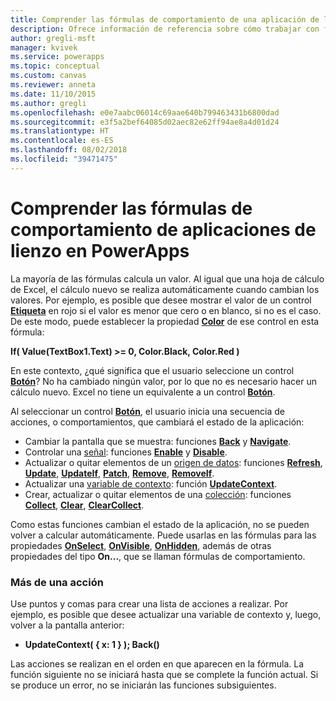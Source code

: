 ```yaml
---
title: Comprender las fórmulas de comportamiento de una aplicación de lienzo | Microsoft Docs
description: Ofrece información de referencia sobre cómo trabajar con fórmulas de comportamiento, que cambian el estado de una aplicación de lienzo en PowerApps.
author: gregli-msft
manager: kvivek
ms.service: powerapps
ms.topic: conceptual
ms.custom: canvas
ms.reviewer: anneta
ms.date: 11/10/2015
ms.author: gregli
ms.openlocfilehash: e0e7aabc06014c69aae640b799463431b6800dad
ms.sourcegitcommit: e3f5a2bef64085d02aec82e62ff94ae8a4d01d24
ms.translationtype: HT
ms.contentlocale: es-ES
ms.lasthandoff: 08/02/2018
ms.locfileid: "39471475"
---
```

# <a name="understand-behavior-formulas-for-canvas-apps-in-powerapps"></a>Comprender las fórmulas de comportamiento de aplicaciones de lienzo en PowerApps

La mayoría de las fórmulas calcula un valor.  Al igual que una hoja de cálculo de Excel, el cálculo nuevo se realiza automáticamente cuando cambian los valores.  Por ejemplo, es posible que desee mostrar el valor de un control **[Etiqueta](controls/control-text-box.md)** en rojo si el valor es menor que cero o en blanco, si no es el caso. De este modo, puede establecer la propiedad **[Color](controls/properties-color-border.md)** de ese control en esta fórmula:

**If( Value(TextBox1.Text) >= 0, Color.Black, Color.Red )**

En este contexto, ¿qué significa que el usuario seleccione un control **[Botón](controls/control-button.md)**?  No ha cambiado ningún valor, por lo que no es necesario hacer un cálculo nuevo. Excel no tiene un equivalente a un control **[Botón](controls/control-button.md)**.  

Al seleccionar un control **[Botón](controls/control-button.md)**, el usuario inicia una secuencia de acciones, o comportamientos, que cambiará el estado de la aplicación:

* Cambiar la pantalla que se muestra: funciones **[Back](functions/function-navigate.md)** y **[Navigate](functions/function-navigate.md)**.
* Controlar una [señal](functions/signals.md): funciones **[Enable](functions/function-enable-disable.md)** y **[Disable](functions/function-enable-disable.md)**.
* Actualizar o quitar elementos de un [origen de datos](working-with-data-sources.md): funciones **[Refresh](functions/function-refresh.md)**, **[Update](functions/function-update-updateif.md)**, **[UpdateIf](functions/function-update-updateif.md)**, **[Patch](functions/function-patch.md)**, **[Remove](functions/function-remove-removeif.md)**, **[RemoveIf](functions/function-remove-removeif.md)**.
* Actualizar una [variable de contexto](working-with-variables.md#create-a-context-variable): función **[UpdateContext](functions/function-updatecontext.md)**.
* Crear, actualizar o quitar elementos de una [colección](working-with-data-sources.md#collections): funciones **[Collect](functions/function-clear-collect-clearcollect.md)**, **[Clear](functions/function-clear-collect-clearcollect.md)**, **[ClearCollect](functions/function-clear-collect-clearcollect.md)**.

Como estas funciones cambian el estado de la aplicación, no se pueden volver a calcular automáticamente. Puede usarlas en las fórmulas para las propiedades **[OnSelect](controls/properties-core.md)**, **[OnVisible](controls/control-screen.md)**, **[OnHidden](controls/control-screen.md)**, además de otras propiedades del tipo **On...**, que se llaman fórmulas de comportamiento.

### <a name="more-than-one-action"></a>Más de una acción
Use puntos y comas para crear una lista de acciones a realizar. Por ejemplo, es posible que desee actualizar una variable de contexto y, luego, volver a la pantalla anterior:

* **UpdateContext( { x: 1 } ); Back()**

Las acciones se realizan en el orden en que aparecen en la fórmula.  La función siguiente no se iniciará hasta que se complete la función actual. Si se produce un error, no se iniciarán las funciones subsiguientes.

